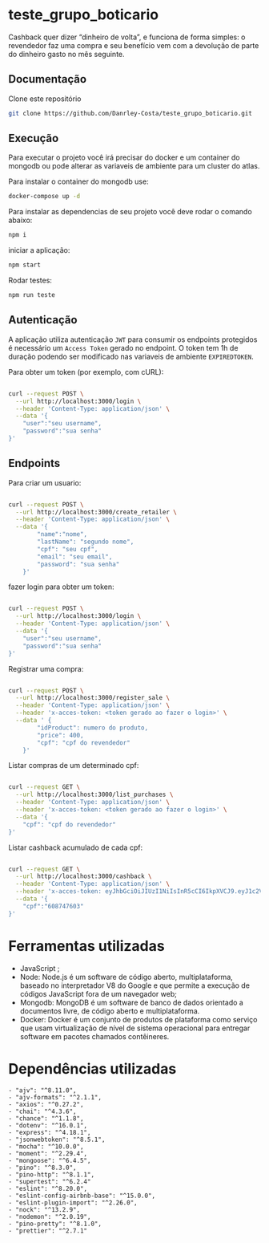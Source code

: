 # teste_grupo_boticario

Cashback quer dizer “dinheiro de volta”, e funciona de forma simples: o revendedor faz uma
compra e seu benefício vem com a devolução de parte do dinheiro gasto no mês seguinte.

## Documentação

Clone este repositório

```bash
git clone https://github.com/Danrley-Costa/teste_grupo_boticario.git
```

## Execução

Para executar o projeto você irá precisar do docker e um container do mongodb ou pode alterar as variaveis de ambiente para um cluster do atlas.

Para instalar o container do mongodb use:

```bash
docker-compose up -d
```

Para instalar as dependencias de seu projeto você deve rodar o comando abaixo:

```bash
npm i
```

iniciar a aplicação:

```bash
npm start
```

Rodar testes:

```bash
npm run teste
```

## Autenticação

A aplicação utiliza autenticação `JWT` para consumir os endpoints protegidos é necessário um `Access Token` gerado no endpoint. O token tem 1h de duração podendo ser modificado nas variaveis de ambiente `EXPIREDTOKEN`.

Para obter um token (por exemplo, com cURL):

```bash

curl --request POST \
  --url http://localhost:3000/login \
  --header 'Content-Type: application/json' \
  --data '{
	"user":"seu username",
	"password":"sua senha"
}'

```

## Endpoints

Para criar um usuario:

```bash

curl --request POST \
  --url http://localhost:3000/create_retailer \
  --header 'Content-Type: application/json' \
  --data '{
        "name":"nome",
        "lastName": "segundo nome",
        "cpf": "seu cpf",
        "email": "seu email",
        "password": "sua senha"
    }'

```

fazer login para obter um token:

```bash

curl --request POST \
  --url http://localhost:3000/login \
  --header 'Content-Type: application/json' \
  --data '{
	"user":"seu username",
	"password":"sua senha"
}'

```

Registrar uma compra:

```bash 

curl --request POST \
  --url http://localhost:3000/register_sale \
  --header 'Content-Type: application/json' \
  --header 'x-acces-token: <token gerado ao fazer o login>' \
  --data ' { 
        "idProduct": numero do produto,
        "price": 400,
        "cpf": "cpf do revendedor" 
    }'

```

Listar compras de um determinado cpf:

```bash

curl --request GET \
  --url http://localhost:3000/list_purchases \
  --header 'Content-Type: application/json' \
  --header 'x-acces-token: <token gerado ao fazer o login>' \
  --data '{
	"cpf": "cpf do revendedor"
}'

```

Listar cashback acumulado de cada cpf:

```bash

curl --request GET \
  --url http://localhost:3000/cashback \
  --header 'Content-Type: application/json' \
  --header 'x-acces-token: eyJhbGciOiJIUzI1NiIsInR5cCI6IkpXVCJ9.eyJ1c2VyX2lkIjoiNjJkZWNlMmEyNzEwNmQ3ZWZhYzg5OTFkIiwiaWF0IjoxNjU4NzgzNzA1LCJleHAiOjE2NTg3ODY3MDV9.ZFsqq6P2ngKNlwyR27HI-kGAP6nenFz59SKkG4Q1Rfg' \
  --data '{
	"cpf":"608747603"
}'

```

# Ferramentas utilizadas

- JavaScript ;
- Node: Node.js é um software de código aberto, multiplataforma, baseado no interpretador V8 do Google e que permite a execução de códigos JavaScript fora de um navegador web;
- Mongodb: MongoDB é um software de banco de dados orientado a documentos livre, de código aberto e multiplataforma.
- Docker: Docker é um conjunto de produtos de plataforma como serviço que usam virtualização de nível de sistema operacional para entregar software em pacotes chamados contêineres.

# Dependências utilizadas

    - "ajv": "^8.11.0",
    - "ajv-formats": "^2.1.1",
    - "axios": "^0.27.2",
    - "chai": "^4.3.6",
    - "chance": "^1.1.8",
    - "dotenv": "^16.0.1",
    - "express": "^4.18.1",
    - "jsonwebtoken": "^8.5.1",
    - "mocha": "^10.0.0",
    - "moment": "^2.29.4",
    - "mongoose": "^6.4.5",
    - "pino": "^8.3.0",
    - "pino-http": "^8.1.1",
    - "supertest": "^6.2.4"
    - "eslint": "^8.20.0",
    - "eslint-config-airbnb-base": "^15.0.0",
    - "eslint-plugin-import": "^2.26.0",
    - "nock": "^13.2.9",
    - "nodemon": "^2.0.19",
    - "pino-pretty": "^8.1.0",
    - "prettier": "^2.7.1"